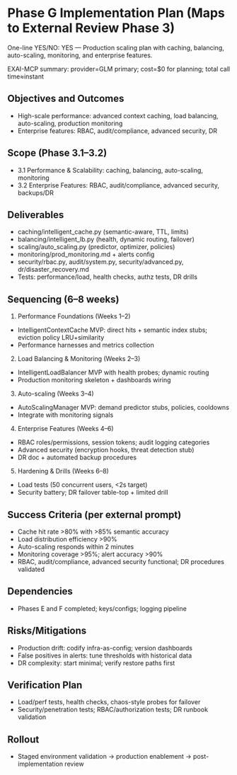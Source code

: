 # Phase G Implementation Plan (Maps to External Review Phase 3)

One-line YES/NO: YES — Production scaling plan with caching, balancing, auto-scaling, monitoring, and enterprise features.

EXAI-MCP summary: provider=GLM primary; cost=$0 for planning; total call time≈instant

## Objectives and Outcomes
- High-scale performance: advanced context caching, load balancing, auto-scaling, production monitoring
- Enterprise features: RBAC, audit/compliance, advanced security, DR

## Scope (Phase 3.1–3.2)
- 3.1 Performance & Scalability: caching, balancing, auto-scaling, monitoring
- 3.2 Enterprise Features: RBAC, audit/compliance, advanced security, backups/DR

## Deliverables
- caching/intelligent_cache.py (semantic-aware, TTL, limits)
- balancing/intelligent_lb.py (health, dynamic routing, failover)
- scaling/auto_scaling.py (predictor, optimizer, policies)
- monitoring/prod_monitoring.md + alerts config
- security/rbac.py, audit/system.py, security/advanced.py, dr/disaster_recovery.md
- Tests: performance/load, health checks, authz tests, DR drills

## Sequencing (6–8 weeks)
1) Performance Foundations (Weeks 1–2)
- IntelligentContextCache MVP: direct hits + semantic index stubs; eviction policy LRU+similarity
- Performance harnesses and metrics collection

2) Load Balancing & Monitoring (Weeks 2–3)
- IntelligentLoadBalancer MVP with health probes; dynamic routing
- Production monitoring skeleton + dashboards wiring

3) Auto-scaling (Weeks 3–4)
- AutoScalingManager MVP: demand predictor stubs, policies, cooldowns
- Integrate with monitoring signals

4) Enterprise Features (Weeks 4–6)
- RBAC roles/permissions, session tokens; audit logging categories
- Advanced security (encryption hooks, threat detection stub)
- DR doc + automated backup procedures

5) Hardening & Drills (Weeks 6–8)
- Load tests (50 concurrent users, <2s target)
- Security battery; DR failover table-top + limited drill

## Success Criteria (per external prompt)
- Cache hit rate >80% with >85% semantic accuracy
- Load distribution efficiency >90%
- Auto-scaling responds within 2 minutes
- Monitoring coverage >95%; alert accuracy >90%
- RBAC, audit/compliance, advanced security functional; DR procedures validated

## Dependencies
- Phases E and F completed; keys/configs; logging pipeline

## Risks/Mitigations
- Production drift: codify infra-as-config; version dashboards
- False positives in alerts: tune thresholds with historical data
- DR complexity: start minimal; verify restore paths first

## Verification Plan
- Load/perf tests, health checks, chaos-style probes for failover
- Security/penetration tests; RBAC/authorization tests; DR runbook validation

## Rollout
- Staged environment validation → production enablement → post-implementation review

